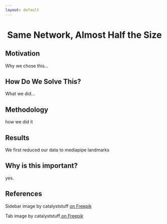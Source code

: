 ```yaml
---
layout: default
---
```


<h1 align="center">Same Network, Almost Half the Size</h1>


## Motivation
Why we chose this...  

## How Do We Solve This?
What we did...  
  
## Methodology
how we did it

## Results
We first reduced our data to mediapipe landmarks


## Why is this important? 
yes.


## References



Sidebar image by catalyststuff <a href="https://www.freepik.com/free-vector/cute-cat-with-laptop-cartoon-vector-icon-illustration-animal-technology-icon-concept-isolated-premium-vector-flat-cartoon-style_18537593.htm#query=cute%20computer&position=7&from_view=search&track=ais&uuid=ad651732-f38b-4266-ae25-0602f214e1b0">on Freepik</a> 

Tab image by catalyststuff<a href="https://www.freepik.com/free-vector/cute-cat-hole-cartoon-vector-icon-illustration-animal-nature-icon-concept-isolated-premium-vector-flat-cartoon-style_23006709.htm#query=cat&position=18&from_view=author&uuid=e0bb35be-cd2a-4fb5-a1e7-f6e97ce0638b"> on Freepik</a>
